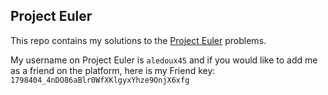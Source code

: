 ## Project Euler
This repo contains my solutions to the [Project Euler](https://projecteuler.net/) problems.

My username on Project Euler is `aledoux45` and if you would like to add me as a friend on the platform, here is my Friend key:  
`1798404_4nDO86aBlr0WfXKlgyxYhze9OnjX6xfg`